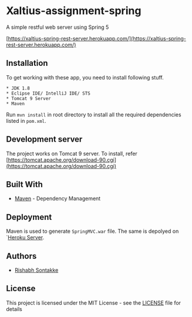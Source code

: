 # Xaltius-assignment-spring
A simple restful web server using Spring 5

[https://xaltius-spring-rest-server.herokuapp.com/](https://xaltius-spring-rest-server.herokuapp.com/)


## Installation

To get working with these app, you need to install following stuff.


```
* JDK 1.8 
* Eclipse IDE/ IntelliJ IDE/ STS
* Tomcat 9 Server
* Maven
```
Run `mvn install` in root directory to install all the required dependencies listed in `pom.xml`.

## Development server
The project works on Tomcat 9 server. To install, refer [https://tomcat.apache.org/download-90.cgi](https://tomcat.apache.org/download-90.cgi)


## Built With

* [Maven](https://maven.apache.org/) - Dependency Management


## Deployment

Maven is used to generate `SpringMVC.war` file. The same is depolyed on `[Heroku Server](https://www.heroku.com/
).


## Authors

* [Rishabh Sontakke](https://github.com/rishabh-2611)



## License

This project is licensed under the MIT License - see the [LICENSE](LICENSE) file for details
